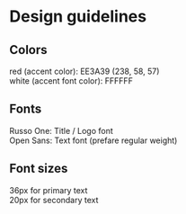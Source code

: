 # Design guidelines

## Colors
red (accent color): EE3A39 (238, 58, 57)  
white (accent font color): FFFFFF

## Fonts
Russo One: Title / Logo font  
Open Sans: Text font (prefare regular weight)  

## Font sizes
36px for primary text  
20px for secondary text  